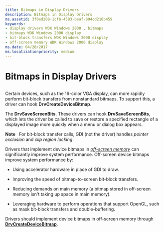 ```yaml
---
title: Bitmaps in Display Drivers
description: Bitmaps in Display Drivers
ms.assetid: 3f0ed208-1cfb-4583-beaf-894cd210b459
keywords:
- display drivers WDK Windows 2000 , bitmaps
- bitmaps WDK Windows 2000 display
- bit-block transfers WDK Windows 2000 display
- off-screen memory WDK Windows 2000 display
ms.date: 04/20/2017
ms.localizationpriority: medium
---
```


# Bitmaps in Display Drivers


## <span id="ddk_bitmaps_in_display_drivers_gg"></span><span id="DDK_BITMAPS_IN_DISPLAY_DRIVERS_GG"></span>


Certain devices, such as the 16-color VGA display, can more rapidly perform bit-block transfers from nonstandard bitmaps. To support this, a driver can hook **DrvCreateDeviceBitmap**.

The **DrvSaveScreenBits**. These drivers can hook **DrvSaveScreenBits**, which lets the driver be called to save or restore a specified rectangle of a displayed image more quickly when a menu or dialog box appears.

**Note**   For bit-block transfer calls, GDI (not the driver) handles *pointer exclusion* and *clip region locking*.

 


Drivers that implement device bitmaps in [*off-screen memory*](video-present-network-terminology.md#off_screen_memory) can significantly improve system performance. Off-screen device bitmaps improve system performance by:

-   Using accelerator hardware in place of GDI to draw.

-   Improving the speed of bitmap-to-screen bit-block transfers.

-   Reducing demands on main memory (a bitmap stored in off-screen memory isn't taking up space in main memory).

-   Leveraging hardware to perform operations that support OpenGL, such as mask bit-block transfers and double-buffering.


Drivers should implement device bitmaps in off-screen memory through [**DrvCreateDeviceBitmap**](https://docs.microsoft.com/windows/desktop/api/winddi/nf-winddi-drvcreatedevicebitmap).

 

 





